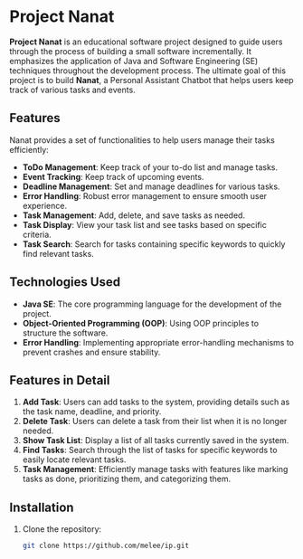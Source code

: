 # Project Nanat


**Project Nanat** is an educational software project designed to guide users through the process of building a small software incrementally. It emphasizes the application of Java and Software Engineering (SE) techniques throughout the development process. The ultimate goal of this project is to build **Nanat**, a Personal Assistant Chatbot that helps users keep track of various tasks and events.

## Features

Nanat provides a set of functionalities to help users manage their tasks efficiently:

- **ToDo Management**: Keep track of your to-do list and manage tasks.
- **Event Tracking**: Keep track of upcoming events.
- **Deadline Management**: Set and manage deadlines for various tasks.
- **Error Handling**: Robust error management to ensure smooth user experience.
- **Task Management**: Add, delete, and save tasks as needed.
- **Task Display**: View your task list and see tasks based on specific criteria.
- **Task Search**: Search for tasks containing specific keywords to quickly find relevant tasks.

## Technologies Used

- **Java SE**: The core programming language for the development of the project.
- **Object-Oriented Programming (OOP)**: Using OOP principles to structure the software.
- **Error Handling**: Implementing appropriate error-handling mechanisms to prevent crashes and ensure stability.

## Features in Detail

1. **Add Task**: Users can add tasks to the system, providing details such as the task name, deadline, and priority.
2. **Delete Task**: Users can delete a task from their list when it is no longer needed.
3. **Show Task List**: Display a list of all tasks currently saved in the system.
4. **Find Tasks**: Search through the list of tasks for specific keywords to easily locate relevant tasks.
5. **Task Management**: Efficiently manage tasks with features like marking tasks as done, prioritizing them, and categorizing them.

## Installation

1. Clone the repository:

   ```bash
   git clone https://github.com/melee/ip.git
